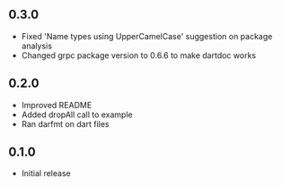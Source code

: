 ## 0.3.0

* Fixed 'Name types using UpperCamelCase' suggestion on package analysis
* Changed grpc package version to 0.6.6 to make dartdoc works

## 0.2.0

* Improved README
* Added dropAll call to example
* Ran darfmt on dart files

## 0.1.0

* Initial release